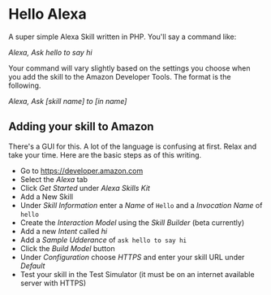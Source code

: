 # Hello Alexa

A super simple Alexa Skill written in PHP. You'll say a command like:

_Alexa, Ask hello to say hi_

Your command will vary slightly based on the settings you choose when you add the skill to the Amazon Developer Tools. The format is the following.

_Alexa, Ask [skill name] to [in name]_

## Adding your skill to Amazon

There's a GUI for this. A lot of the language is confusing at first. Relax and take your time. Here are the basic steps as of this writing.

- Go to https://developer.amazon.com
- Select the _Alexa_ tab
- Click _Get Started_ under _Alexa Skills Kit_
- Add a New Skill
- Under _Skill Information_ enter a _Name_ of `Hello` and a _Invocation Name_ of `hello`
- Create the _Interaction Model_ using the _Skill Builder_ (beta currently)
- Add a new _Intent_ called _hi_
- Add a _Sample Udderance_ of `ask hello to say hi`
- Click the _Build Model_ button
- Under _Configuration_ choose _HTTPS_ and enter your skill URL under _Default_
- Test your skill in the Test Simulator (it must be on an internet available server with HTTPS)